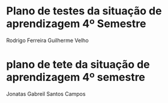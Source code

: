 # Plano de testes da situação de aprendizagem 4º Semestre
Rodrigo Ferreira
Guilherme Velho
# plano de tete da situação de aprendizagem 4º semestre
Jonatas Gabreil Santos Campos
